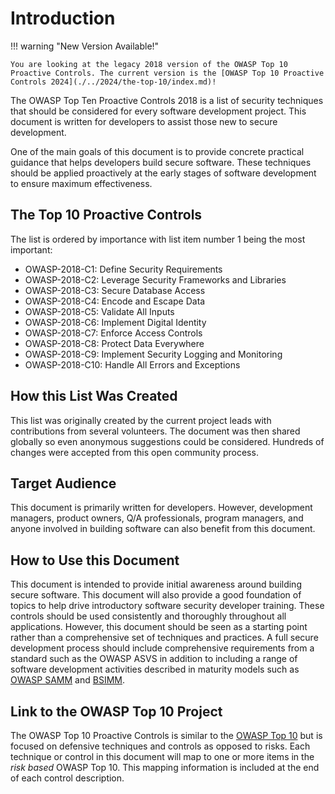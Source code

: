 # Introduction

!!! warning "New Version Available!"

    You are looking at the legacy 2018 version of the OWASP Top 10 Proactive Controls. The current version is the [OWASP Top 10 Proactive Controls 2024](./../2024/the-top-10/index.md)!

The OWASP Top Ten Proactive Controls 2018 is a list of security techniques that should be considered for every software development project. This document is written for developers to assist those new to secure development.

One of the main goals of this document is to provide concrete practical guidance that helps developers build secure software. These techniques should be applied proactively at the early stages of software development to ensure maximum effectiveness.

## The Top 10 Proactive Controls

The list is ordered by importance with list item number 1 being the most important:

* OWASP-2018-C1: Define Security Requirements
* OWASP-2018-C2: Leverage Security Frameworks and Libraries
* OWASP-2018-C3: Secure Database Access
* OWASP-2018-C4: Encode and Escape Data
* OWASP-2018-C5: Validate All Inputs
* OWASP-2018-C6: Implement Digital Identity
* OWASP-2018-C7: Enforce Access Controls
* OWASP-2018-C8: Protect Data Everywhere
* OWASP-2018-C9: Implement Security Logging and Monitoring
* OWASP-2018-C10: Handle All Errors and Exceptions

## How this List Was Created

This list was originally created by the current project leads with contributions from several volunteers. The document was then shared globally so even anonymous suggestions could be considered. Hundreds of changes were accepted from this open community process.

## Target Audience

This document is primarily written for developers. However, development managers, product owners, Q/A professionals, program managers, and anyone involved in building software can also benefit from this document.

## How to Use this Document

This document is intended to provide initial awareness around building secure software. This document will also provide a good foundation of topics to help drive introductory software security developer training. These controls should be used consistently and thoroughly throughout all applications. However, this document should be seen as a starting point rather than a comprehensive set of techniques and practices. A full secure development process should include comprehensive requirements from a standard such as the OWASP ASVS in addition to including a range of software development activities described in maturity models such as [OWASP SAMM](https://www.owasp.org/index.php/OWASP_SAMM_Project) and [BSIMM](https://www.bsimm.com/).

## Link to the OWASP Top 10 Project

The OWASP Top 10 Proactive Controls is similar to the [OWASP Top 10](https://www.owasp.org/index.php/Category:OWASP_Top_Ten_Project) but is focused on defensive techniques and controls as opposed to risks. Each technique or control in this document will map to one or more items in the *risk based* OWASP Top 10. This mapping information is included at the end of each control description.
